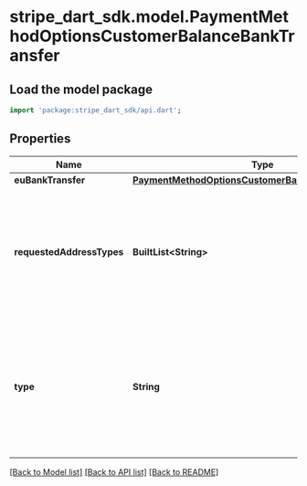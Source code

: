 # stripe_dart_sdk.model.PaymentMethodOptionsCustomerBalanceBankTransfer

## Load the model package
```dart
import 'package:stripe_dart_sdk/api.dart';
```

## Properties
Name | Type | Description | Notes
------------ | ------------- | ------------- | -------------
**euBankTransfer** | [**PaymentMethodOptionsCustomerBalanceEuBankAccount**](PaymentMethodOptionsCustomerBalanceEuBankAccount.md) |  | [optional] 
**requestedAddressTypes** | **BuiltList&lt;String&gt;** | List of address types that should be returned in the financial_addresses response. If not specified, all valid types will be returned.  Permitted values include: `sort_code`, `zengin`, `iban`, or `spei`. | [optional] 
**type** | **String** | The bank transfer type that this PaymentIntent is allowed to use for funding Permitted values include: `eu_bank_transfer`, `gb_bank_transfer`, `jp_bank_transfer`, `mx_bank_transfer`, or `us_bank_transfer`. | [optional] 

[[Back to Model list]](../README.md#documentation-for-models) [[Back to API list]](../README.md#documentation-for-api-endpoints) [[Back to README]](../README.md)


